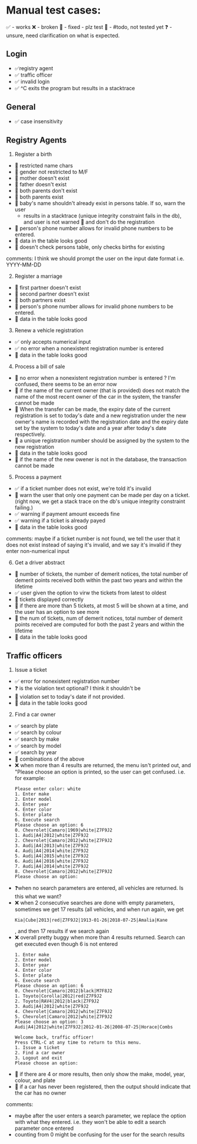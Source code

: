 # Manual test cases:
✅ - works
❌ - broken
🔧 - fixed - plz test
🤷 - #todo, not tested yet
❓ - unsure, need clarification on what is expected.

## Login
- ✅registry agent
- ✅ traffic officer
- ✅ invalid login
- ✅ ^C exits the program but results in a stacktrace

## General
- ✅ case insensitivity

## Registry Agents

1. Register a birth
- 🔧 restricted name chars
- 🔧 gender not restricted to M/F
- 🤷 mother doesn't exist 
- 🤷 father doesn't exist
- 🤷 both parents don't exist
- 🤷 both parents exist
- 🔧 baby's name shouldn't already exist in persons table. If so, warn the user
     - results in a stacktrace (unique integrity constraint fails in the db),
       and user is not warned
  🤷 and don't do the registration
- 🔧 person's phone number allows for invalid phone numbers to be entered.
- 🤷 data in the table looks good
- 🔧 doesn't check persons table, only checks births for existing

comments: I think we should prompt the user on the input date format i.e.
YYYY-MM-DD

2. Register a marriage
- 🤷 first partner doesn't exist
- 🤷 second partner doesn't exist
- 🤷 both partners exist
- 🔧 person's phone number allows for invalid phone numbers to be entered.
- 🤷 data in the table looks good

3. Renew a vehicle registration
- ✅ only accepts numerical input
- ✅ no error when a nonexistent registration number is entered
- 🤷 data in the table looks good

4. Process a bill of sale
- 🔧 no error when a nonexistent registration number is entered 
      ? I'm confused, there seems to be an error now
- 🤷 if the name of the current owner (that is provided) does not match the
  name of the most recent owner of the car in the system, the transfer cannot
  be made
- 🤷 When the transfer can be made, the expiry date of the current registration
  is set to today's date and a new registration under the new owner's name is
  recorded with the registration date and the expiry date set by the system to
  today's date and a year after today's date respectively. 
- 🤷 a unique registration number should be assigned by the system to the new
  registration
- 🤷 data in the table looks good
- 🤷 if the name of the new owener is not in the database, the transaction
  cannot be made

5. Process a payment
- ✅ if a ticket number does not exist, we're told it's invalid
- 🔧 warn the user that only one payment can be made per day on a ticket.
  (right now, we get a stack trace on the db's unique integrity constraint
  failing.)
- ✅ warning if payment amount exceeds fine
- ✅ warning if a ticket is already payed
- 🤷 data in the table looks good

comments: maybe if a ticket number is not found, we tell the user that it does
not exist instead of saying it's invalid, and we say it's invalid if they enter
non-numerical input

6. Get a driver abstract
- 🤷 number of tickets, the number of demerit notices, the total number of
  demerit points received both within the past two years and within the
  lifetime
- ✅ user given the option to virw the tickets from latest to oldest
- 🤷 tickets displayed correctly
- 🤷 if there are more than 5 tickets, at most 5 will be shown at a time, and
  the user has an option to see more
- 🤷 the num of tickets, num of demerit notices, total number of demerit points
  received are computed for both the past 2 years and within the lifetime
- 🤷 data in the table looks good

## Traffic officers

1. Issue a ticket
- ✅ error for nonexistent registration number
- ❓ is the violation text optional? I think it shouldn't be
- 🤷 violation set to today's date if not provided.
- 🤷 data in the table looks good


2. Find a car owner
- ✅ search by plate
- ✅ search by colour
- ✅ search by make
- ✅ search by model
- ✅ search by year
- 🤷 combinations of the above
- ❌ when more than 4 results are returned, the menu isn't printed out, and
  "Please choose an option is printed, so the user can get confused. 
  i.e. for example:
  ```
  Please enter color: white
  1. Enter make
  2. Enter model
  3. Enter year
  4. Enter color
  5. Enter plate
  6. Execute search
  Please choose an option: 6
  0. Chevrolet|Camaro|1969|white|Z7F9J2
  1. Audi|A4|2012|white|Z7F9J2
  2. Chevrolet|Camaro|2012|white|Z7F9J2
  3. Audi|A4|2013|white|Z7F9J2
  4. Audi|A4|2014|white|Z7F9J2
  5. Audi|A4|2015|white|Z7F9J2
  6. Audi|A4|2016|white|Z7F9J2
  7. Audi|A4|2014|white|Z7F9J2
  8. Chevrolet|Camaro|2012|white|Z7F9J2
  Please choose an option:
  ```
- ❓when no search parameters are entered, all vehicles are returned. Is this
  what we want?
- ❌ when 2 consecutive searches are done with empty parameters, sometimes we
  get 17 results (all vehicles, and when run again, we get 
  ```
  Kia|Cube|2013|red|Z7F9J2|1913-01-26|2018-07-25|Amalia|Kane
  ```
  , and then 17 results if we search again
- ❌ overall pretty buggy when more than 4 results returned. Search can get
  executed even though 6 is not entered
  ```
  1. Enter make
  2. Enter model
  3. Enter year
  4. Enter color
  5. Enter plate
  6. Execute search
  Please choose an option: 6
  0. Chevrolet|Camaro|2012|black|M7F8J2
  1. Toyoto|Corolla|2012|red|Z7F9J2
  2. Toyoto|RAV4|2012|black|Z7F9J2
  3. Audi|A4|2012|white|Z7F9J2
  4. Chevrolet|Camaro|2012|white|Z7F9J2
  5. Chevrolet|Camaro|2012|white|Z7F9J2
  Please choose an option: 3
  Audi|A4|2012|white|Z7F9J2|2012-01-26|2008-07-25|Horace|Combs

  Welcome back, traffic officer!
  Press CTRL-C at any time to return to this menu.
  1. Issue a ticket
  2. Find a car owner
  3. Logout and exit
  Please choose an option:
  ```
- 🤷 if there are 4 or more results, then only show the make, model, year,
  colour,
  and plate
- 🤷 if a car has never been registered, then the output should indicate that
  the
  car has no owner

comments: 
- maybe after the user enters a search parameter, we replace the option with
  what they entered. i.e. they won't be able to edit a search parameter once
  entered
- counting from 0 might be confusing for the user for the search results
